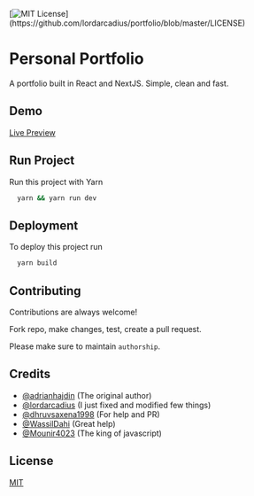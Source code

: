 
[![MIT License](https://img.shields.io/apm/l/atomic-design-ui.svg?)](https://github.com/lordarcadius/portfolio/blob/master/LICENSE)

  
# Personal Portfolio

A portfolio built in React and NextJS. Simple, clean and fast.

  
## Demo

[Live Preview](lotfibokhari.vercel.app/)

## Run Project 

Run this project with Yarn

```bash 
  yarn && yarn run dev
```
    
## Deployment

To deploy this project run

```bash
  yarn build
```

  
## Contributing

Contributions are always welcome!

Fork repo, make changes, test, create a pull request.

Please make sure to maintain `authorship`.

  
## Credits

- [@adrianhajdin](https://github.com/adrianhajdin) (The original author)
- [@lordarcadius](https://github.com/lordarcadius) (I just fixed and modified few things)
- [@dhruvsaxena1998](https://github.com/dhruvsaxena1998) (For help and PR)
- [@WassilDahi](https://github.com/WassilDahi) (Great help)
- [@Mounir4023](https://github.com/mounir4023) (The king of javascript)
  
## License

[MIT](https://github.com/lordarcadius/portfolio/blob/master/LICENSE)

  

